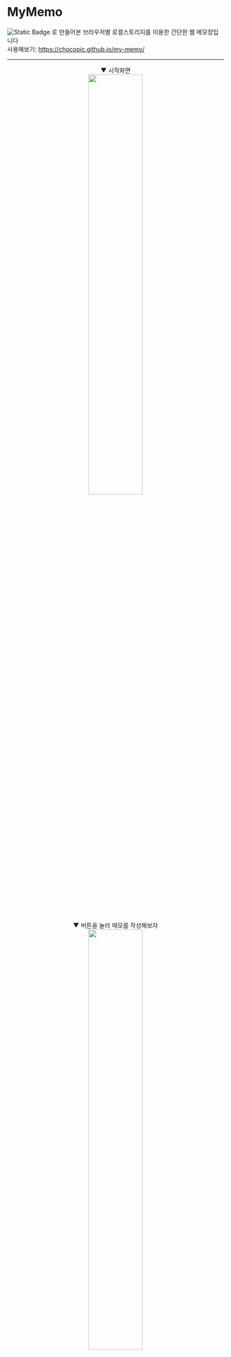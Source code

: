 # MyMemo
![Static Badge](https://img.shields.io/badge/React-61DAFB?style=flat-square&logo=React&logoColor=000000)
로 만들어본 브라우저별 로컬스토리지를 이용한 간단한 웹 메모장입니다</br>
사용해보기: https://chocopic.github.io/my-memo/

- - -

<div align="center">
  <p> ▼ 시작화면</br>
    <img src="https://github.com/ChocoPic/my-memo/assets/60088300/899b470f-06ce-4a5e-b304-8a3fa2db4435"
      width="50%">
  </p>
  <p> ▼ 버튼을 눌러 메모를 작성해보자</br>
    <img src="https://github.com/ChocoPic/my-memo/assets/60088300/995fe3e8-4fa9-4729-a50c-63b8ff8a8d54" 
    width="50%">
  </p>
  <p> ▼ 메모 저장 완료!</br>
    <img src="https://github.com/ChocoPic/my-memo/assets/60088300/78f67a00-0059-40fd-8cec-001d9531df26" 
    width="50%">
  </p>
  <p> ▼ 메모를 여러 개 작성해보자</br>
    <img src="https://github.com/ChocoPic/my-memo/assets/60088300/e744e1dc-9355-439d-9bdf-2a3c9aa94295" 
    width="50%">
  </p>
  <p>  ▼ 컬러태그에 따라 색상별로 모아볼 수 있다!</br>
    <img src="https://github.com/ChocoPic/my-memo/assets/60088300/9cee5c44-fd6c-42df-8e96-3abe1f153ea6" 
    width="50%">
  </p>
  <p> ▼ 수정도 해보자</br>
    <img src="https://github.com/ChocoPic/my-memo/assets/60088300/2ba0bc01-9ca7-43aa-9a19-4bd30244714e" 
    width="50%">
  </p>
  <p> ▼ 삭제도 된다</br>
    <img src="https://github.com/ChocoPic/my-memo/assets/60088300/c1f47ac3-8541-4650-9a7b-c0567bdf89b5" 
    width="50%">
  </p> 
</div>

